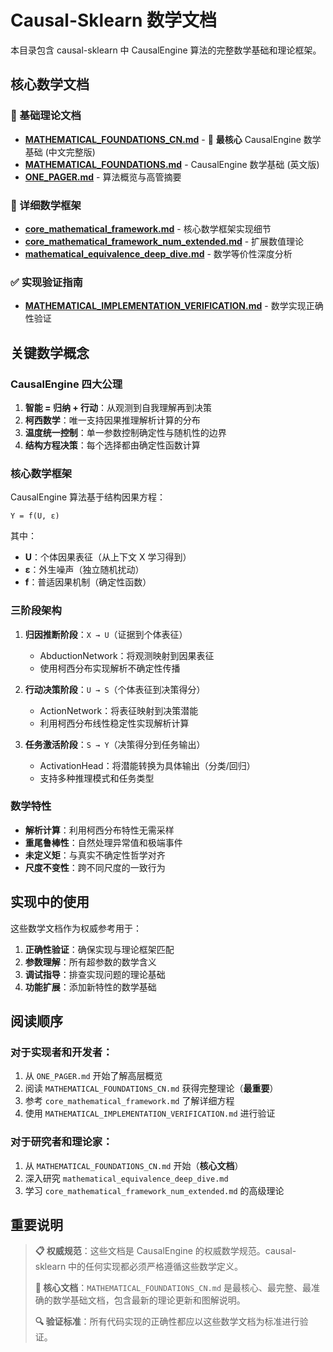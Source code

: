 # Causal-Sklearn 数学文档

本目录包含 causal-sklearn 中 CausalEngine 算法的完整数学基础和理论框架。

## 核心数学文档

### 📐 基础理论文档
- **[MATHEMATICAL_FOUNDATIONS_CN.md](MATHEMATICAL_FOUNDATIONS_CN.md)** - 🌟 **最核心** CausalEngine 数学基础 (中文完整版)
- **[MATHEMATICAL_FOUNDATIONS.md](MATHEMATICAL_FOUNDATIONS.md)** - CausalEngine 数学基础 (英文版)
- **[ONE_PAGER.md](ONE_PAGER.md)** - 算法概览与高管摘要

### 🧮 详细数学框架
- **[core_mathematical_framework.md](core_mathematical_framework.md)** - 核心数学框架实现细节
- **[core_mathematical_framework_num_extended.md](core_mathematical_framework_num_extended.md)** - 扩展数值理论
- **[mathematical_equivalence_deep_dive.md](mathematical_equivalence_deep_dive.md)** - 数学等价性深度分析

### ✅ 实现验证指南
- **[MATHEMATICAL_IMPLEMENTATION_VERIFICATION.md](MATHEMATICAL_IMPLEMENTATION_VERIFICATION.md)** - 数学实现正确性验证

## 关键数学概念

### CausalEngine 四大公理

1. **智能 = 归纳 + 行动**：从观测到自我理解再到决策
2. **柯西数学**：唯一支持因果推理解析计算的分布
3. **温度统一控制**：单一参数控制确定性与随机性的边界
4. **结构方程决策**：每个选择都由确定性函数计算

### 核心数学框架

CausalEngine 算法基于结构因果方程：

```
Y = f(U, ε)
```

其中：
- **U**：个体因果表征（从上下文 X 学习得到）
- **ε**：外生噪声（独立随机扰动）
- **f**：普适因果机制（确定性函数）

### 三阶段架构

1. **归因推断阶段**：`X → U`（证据到个体表征）
   - AbductionNetwork：将观测映射到因果表征
   - 使用柯西分布实现解析不确定性传播

2. **行动决策阶段**：`U → S`（个体表征到决策得分）
   - ActionNetwork：将表征映射到决策潜能
   - 利用柯西分布线性稳定性实现解析计算

3. **任务激活阶段**：`S → Y`（决策得分到任务输出）
   - ActivationHead：将潜能转换为具体输出（分类/回归）
   - 支持多种推理模式和任务类型

### 数学特性

- **解析计算**：利用柯西分布特性无需采样
- **重尾鲁棒性**：自然处理异常值和极端事件
- **未定义矩**：与真实不确定性哲学对齐
- **尺度不变性**：跨不同尺度的一致行为

## 实现中的使用

这些数学文档作为权威参考用于：

1. **正确性验证**：确保实现与理论框架匹配
2. **参数理解**：所有超参数的数学含义
3. **调试指导**：排查实现问题的理论基础
4. **功能扩展**：添加新特性的数学基础

## 阅读顺序

### 对于实现者和开发者：
1. 从 `ONE_PAGER.md` 开始了解高层概览
2. 阅读 `MATHEMATICAL_FOUNDATIONS_CN.md` 获得完整理论（**最重要**）
3. 参考 `core_mathematical_framework.md` 了解详细方程
4. 使用 `MATHEMATICAL_IMPLEMENTATION_VERIFICATION.md` 进行验证

### 对于研究者和理论家：
1. 从 `MATHEMATICAL_FOUNDATIONS_CN.md` 开始（**核心文档**）
2. 深入研究 `mathematical_equivalence_deep_dive.md`
3. 学习 `core_mathematical_framework_num_extended.md` 的高级理论

## 重要说明

> **📋 权威规范**：这些文档是 CausalEngine 的权威数学规范。causal-sklearn 中的任何实现都必须严格遵循这些数学定义。
> 
> **🌟 核心文档**：`MATHEMATICAL_FOUNDATIONS_CN.md` 是最核心、最完整、最准确的数学基础文档，包含最新的理论更新和图解说明。
> 
> **🔍 验证标准**：所有代码实现的正确性都应以这些数学文档为标准进行验证。